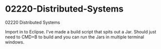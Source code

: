 02220-Distributed-Systems
=========================

02220 Distributed Systems

Import in to Eclipse. I've made a build script that spits out a Jar.
Should just need to CMD+B to build and you can run the Jars in multiple terminal windows.

